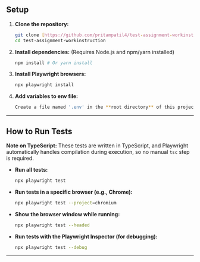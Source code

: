 ## Setup

1.  **Clone the repository:**
    ```bash
    git clone [https://github.com/pritampatil4/test-assignment-workinstruction.git](https://github.com/pritampatil4/test-assignment-workinstruction.git)
    cd test-assignment-workinstruction
    ```

2.  **Install dependencies:**
    (Requires Node.js and npm/yarn installed)
    ```bash
    npm install # Or yarn install
    ```

3.  **Install Playwright browsers:**
    ```bash
    npx playwright install
    ```

4.  **Add variables to env file:**
    ```bash
    Create a file named '.env' in the **root directory** of this project. Add 'BASE_URL', 'PLATFORM_RULES_PAGE', 'PLATFORM_USER_NAME', 'PLATFORM_USER_PASSWORD' variables. Please refer to '.env.example' file added,available in project.
    ```

---

## How to Run Tests

**Note on TypeScript:** These tests are written in TypeScript, and Playwright automatically handles compilation during execution, so no manual `tsc` step is required.

* **Run all tests:**
    ```bash
    npx playwright test
    ```

* **Run tests in a specific browser (e.g., Chrome):**
    ```bash
    npx playwright test --project=chromium
    ```

* **Show the browser window while running:**
    ```bash
    npx playwright test --headed
    ```

* **Run tests with the Playwright Inspector (for debugging):**
    ```bash
    npx playwright test --debug
    ```

---
